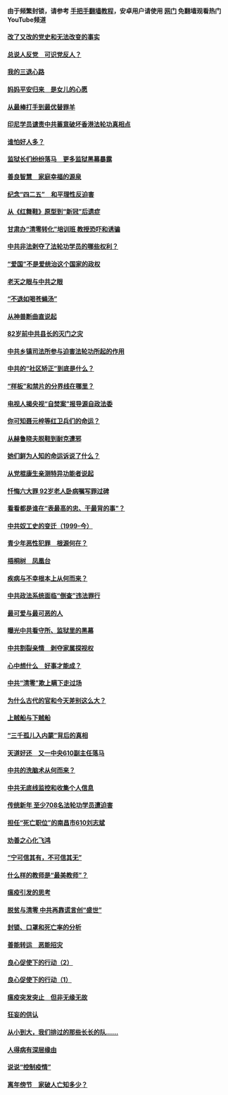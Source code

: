 #### 由于频繁封锁，请参考 [手把手翻墙教程](https://github.com/gfw-breaker/guides/wiki/)，安卓用户请使用 [网门](https://github.com/gfw-breaker/nogfw/blob/master/dl.md?t=05040601) 免翻墙观看热门YouTube频道 

#### [改了又改的党史和无法改变的事实](../pages/19/424037.md?t=05040601) 

#### [总说人反党　可识党反人？](../pages/19/423820.md?t=05040601) 

#### [我的三退心路](../pages/19/423876.md?t=05040601) 

#### [妈妈平安归来　是女儿的心愿](../pages/19/423947.md?t=05040601) 

#### [从最棒打手到最优替罪羊](../pages/19/423819.md?t=05040601) 

#### [印尼学员谴责中共蓄意破坏香港法轮功真相点](../pages/19/423902.md?t=05040601) 

#### [谁怕好人多？](../pages/19/423774.md?t=05040601) 

#### [监狱长们纷纷落马　更多监狱黑幕暴露](../pages/19/423787.md?t=05040601) 

#### [善良智慧　家庭幸福的源泉](../pages/19/423632.md?t=05040601) 

#### [纪念“四二五”　和平理性反迫害](../pages/19/423660.md?t=05040601) 

#### [从《红舞鞋》原型到“新冠”后遗症](../pages/19/423509.md?t=05040601) 

#### [甘肃办“清零转化”培训班 教授恐吓和诱骗](../pages/19/423498.md?t=05040601) 

#### [中共非法剥夺了法轮功学员的哪些权利？](../pages/19/423392.md?t=05040601) 

#### [“爱国”不是爱统治这个国家的政权](../pages/19/423029.md?t=05040601) 

#### [老天之眼与中共之眼](../pages/19/423378.md?t=05040601) 

#### [“不退如喝苍蝇汤”](../pages/19/423287.md?t=05040601) 

#### [从神兽断曲直说起](../pages/19/423201.md?t=05040601) 

#### [82岁前中共县长的灭门之灾](../pages/19/423055.md?t=05040601) 

#### [中共乡镇司法所参与迫害法轮功所起的作用](../pages/19/423064.md?t=05040601) 

#### [中共的“社区矫正”到底是什么？](../pages/19/422870.md?t=05040601) 

#### [“样板”和禁片的分界线在哪里？](../pages/19/422704.md?t=05040601) 

#### [电视人揭央视“自焚案”报导源自政法委](../pages/19/422770.md?t=05040601) 

#### [你可知聂元梓等红卫兵们的命运？](../pages/19/422848.md?t=05040601) 

#### [从赫鲁晓夫脱鞋到耐克遭邪](../pages/19/422826.md?t=05040601) 

#### [她们鲜为人知的命运诉说了什么？](../pages/19/422754.md?t=05040601) 

#### [从党棍康生亲测特异功能者说起](../pages/19/422657.md?t=05040601) 

#### [忏悔六大罪 92岁老人卧病嘱写罪过碑](../pages/19/422750.md?t=05040601) 

#### [看看都是谁在“表最高的忠、干最背的事”？](../pages/19/422703.md?t=05040601) 

#### [中共奴工史的变迁（1999-今）](../pages/19/422656.md?t=05040601) 

#### [青少年恶性犯罪　根源何在？](../pages/19/422449.md?t=05040601) 

#### [梧桐树　凤凰台](../pages/19/422442.md?t=05040601) 

#### [疾病与不幸根本上从何而来？](../pages/19/422438.md?t=05040601) 

#### [中共政法系统面临“倒查”违法罪行](../pages/19/422497.md?t=05040601) 

#### [最可爱与最可恶的人](../pages/19/422448.md?t=05040601) 

#### [曝光中共看守所、监狱里的黑幕](../pages/19/422390.md?t=05040601) 

#### [中共割裂亲情　剥夺家属探视权](../pages/19/422364.md?t=05040601) 

#### [心中想什么　好事才能成？](../pages/19/422318.md?t=05040601) 

#### [中共“清零”欺上瞒下走过场](../pages/19/422306.md?t=05040601) 

#### [为什么古代的官和今天差别这么大？](../pages/19/422228.md?t=05040601) 

#### [上贼船与下贼船](../pages/19/422276.md?t=05040601) 

#### [“三千孤儿入内蒙”背后的真相](../pages/19/422229.md?t=05040601) 

#### [天道好还　又一中央610副主任落马](../pages/19/422155.md?t=05040601) 

#### [中共的洗脑术从何而来？](../pages/19/422154.md?t=05040601) 

#### [中共无底线监控和收集个人信息](../pages/19/422039.md?t=05040601) 

#### [传统新年 至少708名法轮功学员遭迫害](../pages/19/421946.md?t=05040601) 

#### [担任“死亡职位”的南昌市610刘志斌](../pages/19/421957.md?t=05040601) 

#### [劝善之心化飞鸿](../pages/19/421164.md?t=05040601) 

#### [“宁可信其有，不可信其无”](../pages/19/421691.md?t=05040601) 

#### [什么样的教师是“最美教师”？](../pages/19/421755.md?t=05040601) 

#### [瘟疫引发的思考](../pages/19/421594.md?t=05040601) 

#### [脱贫与清零 中共再靠谎言创“盛世”](../pages/19/421590.md?t=05040601) 

#### [封锁、口罩和死亡率的分析](../pages/19/421495.md?t=05040601) 

#### [善能转运　恶能招灾](../pages/19/421334.md?t=05040601) 

#### [良心促使下的行动（2）](../pages/19/421361.md?t=05040601) 

#### [良心促使下的行动（1）](../pages/19/421302.md?t=05040601) 

#### [瘟疫突发突止　但非无缘无故](../pages/19/421281.md?t=05040601) 

#### [狂妄的供认](../pages/19/421199.md?t=05040601) 

#### [从小到大，我们排过的那些长长的队……](../pages/19/421243.md?t=05040601) 

#### [人得病有深层缘由](../pages/19/420864.md?t=05040601) 

#### [说说“控制疫情”](../pages/19/420831.md?t=05040601) 

#### [离年傍节　家破人亡知多少？](../pages/19/420563.md?t=05040601) 

